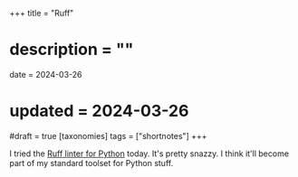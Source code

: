 +++
title = "Ruff"
# description = ""
date = 2024-03-26
# updated = 2024-03-26
#draft = true
[taxonomies]
tags = ["shortnotes"]
+++

I tried the [Ruff linter for Python](https://github.com/astral-sh/ruff) today. It's pretty snazzy. I think it'll become part of my standard toolset for Python stuff.
